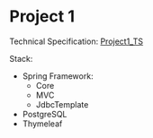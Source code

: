 # Project 1

Technical Specification: [Project1_TS](Project1_TS.pdf)

Stack:
* Spring Framework:
  * Core
  * MVC
  * JdbcTemplate
* PostgreSQL
* Thymeleaf
